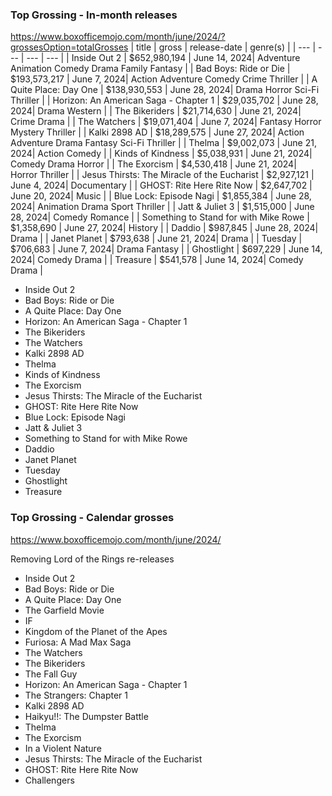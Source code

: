 ### Top Grossing - In-month releases
https://www.boxofficemojo.com/month/june/2024/?grossesOption=totalGrosses
| title | gross | release-date | genre(s) |
| --- | --- | --- | --- |
| Inside Out 2 | $652,980,194 | June 14, 2024| Adventure Animation Comedy Drama Family Fantasy |
| Bad Boys: Ride or Die | $193,573,217 | June 7, 2024| Action Adventure Comedy Crime Thriller |
| A Quite Place: Day One | $138,930,553 | June 28, 2024| Drama Horror Sci-Fi Thriller |
| Horizon: An American Saga - Chapter 1 | $29,035,702 | June 28, 2024| Drama Western |
| The Bikeriders | $21,714,630 | June 21, 2024| Crime Drama |
| The Watchers | $19,071,404 | June 7, 2024| Fantasy Horror Mystery Thriller |
| Kalki 2898 AD | $18,289,575 | June 27, 2024| Action Adventure Drama Fantasy Sci-Fi Thriller |
| Thelma | $9,002,073 | June 21, 2024| Action Comedy |
| Kinds of Kindness | $5,038,931 | June 21, 2024| Comedy Drama Horror |
| The Exorcism | $4,530,418 | June 21, 2024| Horror Thriller |
| Jesus Thirsts: The Miracle of the Eucharist | $2,927,121	 | June 4, 2024| Documentary |
| GHOST: Rite Here Rite Now | $2,647,702 | June 20, 2024| Music |
| Blue Lock: Episode Nagi | $1,855,384 | June 28, 2024| Animation Drama Sport Thriller |
| Jatt & Juliet 3 | $1,515,000 | June 28, 2024| Comedy Romance |
| Something to Stand for with Mike Rowe | $1,358,690 | June 27, 2024| History |
| Daddio | $987,845 | June 28, 2024| Drama |
| Janet Planet | $793,638 | June 21, 2024| Drama |
| Tuesday | $706,683 | June 7, 2024| Drama Fantasy |
| Ghostlight | $697,229 | June 14, 2024| Comedy Drama |
| Treasure | $541,578 | June 14, 2024| Comedy Drama |

- Inside Out 2
- Bad Boys: Ride or Die
- A Quite Place: Day One
- Horizon: An American Saga - Chapter 1
- The Bikeriders
- The Watchers
- Kalki 2898 AD
- Thelma
- Kinds of Kindness
- The Exorcism
- Jesus Thirsts: The Miracle of the Eucharist
- GHOST: Rite Here Rite Now
- Blue Lock: Episode Nagi
- Jatt & Juliet 3
- Something to Stand for with Mike Rowe
- Daddio
- Janet Planet
- Tuesday
- Ghostlight
- Treasure

### Top Grossing - Calendar grosses
https://www.boxofficemojo.com/month/june/2024/

Removing Lord of the Rings re-releases
- Inside Out 2
- Bad Boys: Ride or Die
- A Quite Place: Day One
- The Garfield Movie
- IF
- Kingdom of the Planet of the Apes
- Furiosa: A Mad Max Saga
- The Watchers
- The Bikeriders
- The Fall Guy
- Horizon: An American Saga - Chapter 1
- The Strangers: Chapter 1
- Kalki 2898 AD
- Haikyu!!: The Dumpster Battle
- Thelma
- The Exorcism
- In a Violent Nature
- Jesus Thirsts: The Miracle of the Eucharist
- GHOST: Rite Here Rite Now
- Challengers

